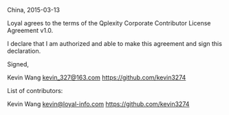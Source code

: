 China, 2015-03-13

Loyal agrees to the terms of the Qplexity Corporate Contributor License
Agreement v1.0.

I declare that I am authorized and able to make this agreement and sign this
declaration.

Signed,

Kevin Wang kevin_327@163.com https://github.com/kevin3274

List of contributors:

Kevin Wang kevin@loyal-info.com https://github.com/kevin3274
